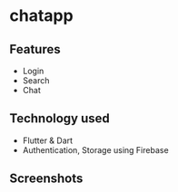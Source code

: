 # chatapp

## Features

- Login
- Search
- Chat

## Technology used

- Flutter & Dart
- Authentication, Storage using Firebase

## Screenshots



